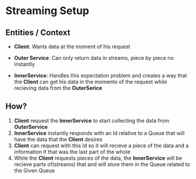 # Streaming Setup

## Entities / Context

- **Client**: Wants data at the moment of his request

- **Outer Service**: Can only return data in streams, piece by piece no instantly

- **InnerService**: Handles this expectation problem and creates a way that the **Client** can get his data in the momento of the request while recieving data from the **OuterSerice** 

## How?

1. **Client** request the **InnerService** to start collecting the data from **OuterService**
2. **InnerService** instantly responds with an Id relative to a Queue that will have the data that the **Client** desires
3. **Client** can request with this Id so it will recieve a piece of the data and a information if that was the last part of the whole
4. While the **Client** requests pieces of the data, the **InnerService** will be recieve parts of(streams) that and will store them in the Queue related to the Given Queue
